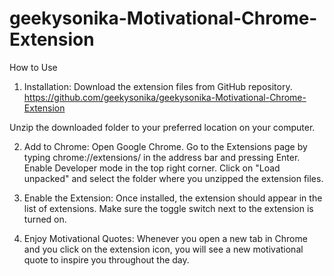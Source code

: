 # geekysonika-Motivational-Chrome-Extension



How to Use
1. Installation:
Download the extension files from GitHub repository.
https://github.com/geekysonika/geekysonika-Motivational-Chrome-Extension

Unzip the downloaded folder to your preferred location on your computer.

2. Add to Chrome:
Open Google Chrome.
Go to the Extensions page by typing chrome://extensions/ in the address bar and pressing Enter.
Enable Developer mode in the top right corner.
Click on "Load unpacked" and select the folder where you unzipped the extension files.

4. Enable the Extension:
Once installed, the extension should appear in the list of extensions.
Make sure the toggle switch next to the extension is turned on.

6. Enjoy Motivational Quotes:
Whenever you open a new tab in Chrome and you click on the extension icon, you will see a new motivational quote to inspire you throughout the day.

